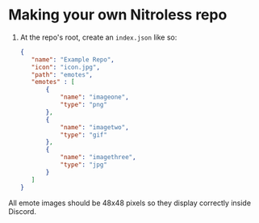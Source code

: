 # Making your own Nitroless repo

 1. At the repo's root, create an `index.json` like so: 
    ```json
    {
       "name": "Example Repo",
       "icon": "icon.jpg",
       "path": "emotes",
       "emotes" : [
           {
               "name": "imageone",
               "type": "png"
           },
           {
               "name": "imagetwo",
               "type": "gif"
           },
           {
               "name": "imagethree",
               "type": "jpg"
           }
       ]
    }
    ```

All emote images should be 48x48 pixels so they display correctly inside Discord.